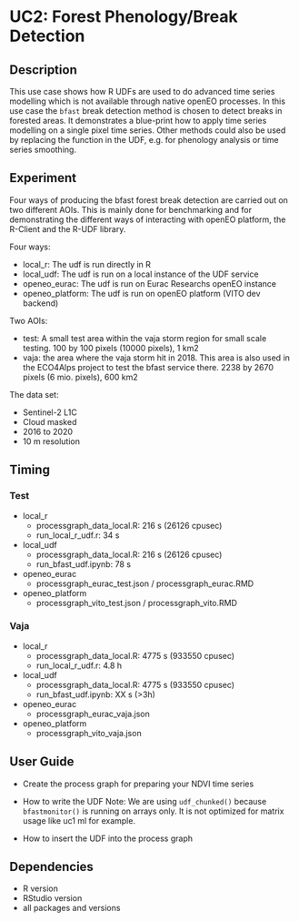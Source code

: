 # UC2: Forest Phenology/Break Detection

## Description
This use case shows how R UDFs are used to do advanced time series modelling which is not available through native openEO processes. 
In this use case the `bfast` break detection method is chosen to detect breaks in forested areas. It demonstrates a blue-print how to apply
time series modelling on  a single pixel time series. Other methods could also be used by replacing the function in the UDF, e.g. for phenology analysis 
or time series smoothing.

## Experiment
Four ways of producing the bfast forest break detection are carried out on two different AOIs. This is mainly done for benchmarking and for demonstrating the different ways of interacting with openEO platform, the R-Client and the R-UDF library. 

Four ways:
* local_r: The udf is run directly in R
* local_udf: The udf is run on a local instance of the UDF service
* openeo_eurac: The udf is run on Eurac Researchs openEO instance
* openeo_platform: The udf is run on openEO platform (VITO dev backend) 

Two AOIs:
* test: A small test area within the vaja storm region for small scale testing. 100 by 100 pixels (10000 pixels), 1 km2
* vaja: the area where the vaja storm hit in 2018. This area is also used in the ECO4Alps project to test the bfast service there. 2238 by 2670 pixels (6 mio. pixels), 600 km2

The data set:
* Sentinel-2 L1C
* Cloud masked
* 2016 to 2020
* 10 m resolution

## Timing

### Test

* local_r
  * processgraph_data_local.R: 216 s (26126 cpusec)
  * run_local_r_udf.r: 34 s
* local_udf 
  * processgraph_data_local.R: 216 s (26126 cpusec)
  * run_bfast_udf.ipynb: 78 s
* openeo_eurac
  * processgraph_eurac_test.json / processgraph_eurac.RMD
* openeo_platform
  * processgraph_vito_test.json / processgraph_vito.RMD

### Vaja

* local_r
  * processgraph_data_local.R: 4775 s (933550 cpusec)
  * run_local_r_udf.r: 4.8 h
* local_udf 
  * processgraph_data_local.R: 4775 s (933550 cpusec)
  *  run_bfast_udf.ipynb: XX s (>3h)
* openeo_eurac
  * processgraph_eurac_vaja.json 
* openeo_platform
  * processgraph_vito_vaja.json

## User Guide

* Create the process graph for preparing your NDVI time series

* How to write the UDF
Note: We are using `udf_chunked()`  because `bfastmonitor()` is running on arrays only. It is not optimized for matrix usage like uc1 ml for example.


* How to insert the UDF into the process graph


## Dependencies

* R version
* RStudio version
* all packages and versions
